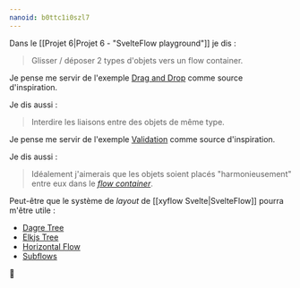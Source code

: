 ```yaml
---
nanoid: b0ttc1i0szl7
---
```

Dans le [[Projet 6|Projet 6 - "SvelteFlow playground"]] je dis :

> Glisser / déposer 2 types d'objets vers un flow container.

Je pense me servir de l'exemple [Drag and Drop](https://svelteflow.dev/examples/interaction/drag-and-drop) comme source d'inspiration.

Je dis aussi :

> Interdire les liaisons entre des objets de même type.

Je pense me servir de l'exemple [Validation](https://svelteflow.dev/examples/interaction/validation) comme source d'inspiration.

Je dis aussi :

> Idéalement j'aimerais que les objets soient placés "harmonieusement" entre eux dans le [*flow container*](https://svelteflow.dev/api-reference/svelte-flow-provider).

Peut-être que le système de *layout* de [[xyflow Svelte|SvelteFlow]] pourra m'être utile :

- [Dagre Tree](https://svelteflow.dev/examples/layout/dagre)
- [Elkjs Tree](https://svelteflow.dev/examples/layout/elkjs)
- [Horizontal Flow](https://svelteflow.dev/examples/layout/horizontal-flow)
- [Subflows](https://svelteflow.dev/examples/layout/subflows)

🤔

